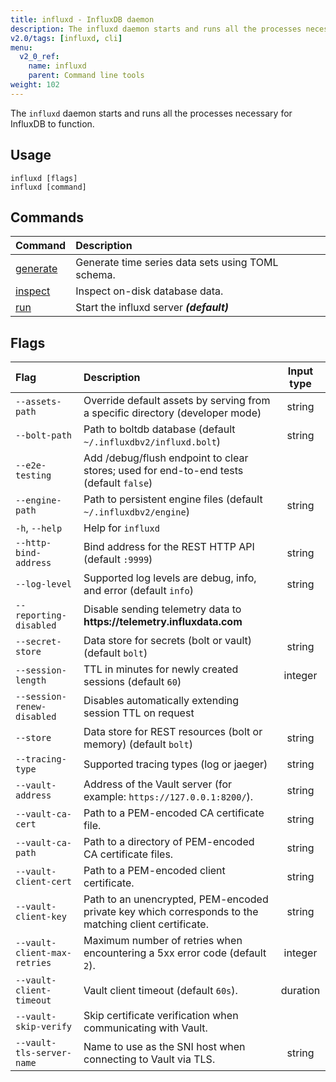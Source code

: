 ```yaml
---
title: influxd - InfluxDB daemon
description: The influxd daemon starts and runs all the processes necessary for InfluxDB to function.
v2.0/tags: [influxd, cli]
menu:
  v2_0_ref:
    name: influxd
    parent: Command line tools
weight: 102
---
```


The `influxd` daemon starts and runs all the processes necessary for InfluxDB to function.

## Usage

```
influxd [flags]
influxd [command]
```

## Commands

| Command                                          | Description                                       |
|:-------                                          |:-----------                                       |
| [generate](/v2.0/reference/cli/influxd/generate) | Generate time series data sets using TOML schema. |
| [inspect](/v2.0/reference/cli/influxd/inspect)   | Inspect on-disk database data.                    |
| [run](/v2.0/reference/cli/influxd/run)           | Start the influxd server _**(default)**_          |

## Flags

| Flag                         | Description                                                                                           | Input type |
| :---------------------       | :---------------------------------------------------------------------------------------------------- | :--------: |
| `--assets-path`              | Override default assets by serving from a specific directory (developer mode)                         | string     |
| `--bolt-path`                | Path to boltdb database (default `~/.influxdbv2/influxd.bolt`)                                        | string     |
| `--e2e-testing`              | Add /debug/flush endpoint to clear stores; used for end-to-end tests (default `false`)                |            |
| `--engine-path`              | Path to persistent engine files (default `~/.influxdbv2/engine`)                                      | string     |
| `-h`, `--help`               | Help for `influxd`                                                                                    |            |
| `--http-bind-address`        | Bind address for the REST HTTP API (default `:9999`)                                                  | string     |
| `--log-level`                | Supported log levels are debug, info, and error (default `info`)                                      | string     |
| `--reporting-disabled`       | Disable sending telemetry data to **https:<nolink>//telemetry.influxdata.com**                        |            |
| `--secret-store`             | Data store for secrets (bolt or vault) (default `bolt`)                                               | string     |
| `--session-length`           | TTL in minutes for newly created sessions (default `60`)                                              | integer    |
| `--session-renew-disabled`   | Disables automatically extending session TTL on request                                               |            |
| `--store`                    | Data store for REST resources (bolt or memory) (default `bolt`)                                       | string     |
| `--tracing-type`             | Supported tracing types (log or jaeger)                                                               | string     |
| `--vault-address`            | Address of the Vault server (for example: `https://127.0.0.1:8200/`).                                 | string     |
| `--vault-ca-cert`            | Path to a PEM-encoded CA certificate file.                                                            | string     |
| `--vault-ca-path`            | Path to a directory of PEM-encoded CA certificate files.                                              | string     |
| `--vault-client-cert`        | Path to a PEM-encoded client certificate.                                                             | string     |
| `--vault-client-key`         | Path to an unencrypted, PEM-encoded private key which corresponds to the matching client certificate. | string     |
| `--vault-client-max-retries` | Maximum number of retries when encountering a 5xx error code (default `2`).                           | integer    |
| `--vault-client-timeout`     | Vault client timeout (default `60s`).                                                                 | duration   |
| `--vault-skip-verify`        | Skip certificate verification when communicating with Vault.                                          |            |
| `--vault-tls-server-name`    | Name to use as the SNI host when connecting to Vault via TLS.                                         | string     |
